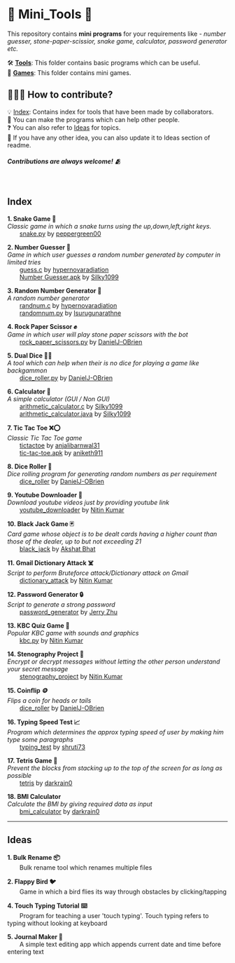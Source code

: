 # 🔨 Mini_Tools 🔨

This repository contains **mini programs** for your requirements like - _number guesser, stone-paper-scissior, snake game, calculator, password generator etc._

🛠️ [**Tools**](/Tools): This folder contains basic programs which can be useful.<br>
👾 [**Games**](/Games): This folder contains mini games.

## 👨🏻‍💻 How to contribute?
💡 [Index](#index): Contains index for tools that have been made by collaborators. <br>
🤝 You can make the programs which can help other people. <br>
❓ You can also refer to [Ideas](#ideas) for topics. <br>
💭 If you have any other idea, you can also update it to Ideas section of readme.

#### <i>Contributions are always welcome! 🫂</i><br>
<br>

## Index
<b> 1. Snake Game 🐍</b><br>
_Classic game in which a snake turns using the up,down,left,right keys._<br>
&emsp;&emsp;[snake.py](/Games/snake_game/snake.py) by [peppergreen00](https://github.com/peppergreen00)<br>

<b> 2. Number Guesser 💯</b><br>
_Game in which user guesses a random number generated by computer in limited tries_<br>
&emsp;&emsp;[guess.c](/Games/guessing_game/guess.c) by [hypernovaradiation](https://github.com/hypernovaradiation)<br>
&emsp;&emsp;[Number Guesser.apk](/Games/guessing_game/) by [Silky1099](https://github.com/Silky1099)<br>

<b> 3. Random Number Generator 🔀</b><br>
_A random number generator_<br>
&emsp;&emsp;[randnum.c](/Tools/random_number/randnum.c) by [hypernovaradiation](https://github.com/hypernovaradiation)<br>
&emsp;&emsp;[randomnum.py](/Tools/random_number/randomnum.py) by [Isurugunarathne](https://github.com/IsuruGunarathne)<br>

<b> 4. Rock Paper Scissor ✊</b><br>
_Game in which user will play stone paper scissors with the bot_<br>
&emsp;&emsp;[rock_paper_scissors.py](/Games/rock_paper_scissors/rock_paper_scissors.py) by [DanielJ-OBrien](https://github.com/DanielJ-OBrien)<br>

<b> 5. Dual Dice 🎲🎲</b><br>
_A tool which can help when their is no dice for playing a game like backgammon_<br>
&emsp;&emsp;[dice_roller.py](/Tools/dice_roller/dice_roller.py) by [DanielJ-OBrien](https://github.com/DanielJ-OBrien)<br>

<b> 6. Calculator 🧮</b><br>
_A simple calculator (GUI / Non GUI)_<br>
&emsp;&emsp;[arithmetic_calculator.c](/Tools/Calculator/Arithmetic-Calculator.c) by [Silky1099](https://github.com/Silky1099)<br>
&emsp;&emsp;[arithmetic_calculator.java](/Tools/Calculator/arithmeticCalculator.java) by [Silky1099](https://github.com/Silky1099)<br>

<b> 7. Tic Tac Toe ❌⭕</b><br>
_Classic Tic Tac Toe game_<br>
&emsp;&emsp;[tictactoe](/Games/tic_tac_toe/tictactoe.py) by [anjalibarnwal31](https://github.com/anjalibarnwal31)<br>
&emsp;&emsp;[tic-tac-toe.apk](/Games/tic_tac_toe) by [aniketh911](https://github.com/aniketh911)<br>

<b> 8. Dice Roller 🎲</b><br>
_Dice rolling program for generating random numbers as per requirement_<br>
&emsp;&emsp;[dice_roller](/Tools/dice_roller/dice_roller.py) by [DanielJ-OBrien](https://github.com/DanielJ-OBrien)

<b> 9. Youtube Downloader 💾</b><br>
_Download youtube videos just by providing youtube link_<br>
&emsp;&emsp;[youtube_downloader](/Tools/youtube_downloader/main.py) by [Nitin Kumar](https://github.com/nitinkumar30)

<b> 10. Black Jack Game 🃏</b><br>
_Card game whose object is to be dealt cards having a higher count than those of the dealer, up to but not exceeding 21_<br>
&emsp;&emsp;[black_jack](/Games/black_jack/black_jack.py) by [Akshat Bhat](https://github.com/AkshatBhat)

<b> 11. Gmail Dictionary Attack ☠️</b><br>
_Script to perform Bruteforce attack/Dictionary attack on Gmail_<br>
&emsp;&emsp;[dictionary_attack](/Tools/dictionary_attack/main.py) by [Nitin Kumar](https://github.com/nitinkumar30)

<b> 12. Password Generator 🔒</b><br>
_Script to generate a strong password_<br>
&emsp;&emsp;[password_generator](/Tools/password_generator/password_generator.py) by [Jerry Zhu](https://github.com/Bobliuuu)

<b> 13. KBC Quiz Game 📝</b><br>
_Popular KBC game with sounds and graphics_<br>
&emsp;&emsp;[kbc.py](/Tools/kbc_quiz_game/kbc.py) by [Nitin Kumar](https://github.com/nitinkumar30)

<b> 14. Stenography Project 🔏</b><br>
_Encrypt or decrypt messages without letting the other person understand your secret message_<br>
&emsp;&emsp;[stenography_project](/Tools/stenography_project) by [Nitin Kumar](https://github.com/nitinkumar30)

<b> 15. Coinflip 🪙</b><br>
_Flips a coin for heads or tails_<br>
&emsp;&emsp;[dice_roller](/Tools/flip_a_coin/flip_a_coin.py) by [DanielJ-OBrien](https://github.com/DanielJ-OBrien)

<b>16. Typing Speed Test 📈</b><br>
_Program which determines the approx typing speed of user by making him type some paragraphs_<br>
&emsp;&emsp;[typing_test](/Tools/typing_test) by [shruti73](https://github.com/shruti73)

<b>17. Tetris Game 🏢</b><br>
_Prevent the blocks from stacking up to the top of the screen for as long as possible_<br>
&emsp;&emsp;[tetris](/Games/tetris) by [darkrain0](https://github.com/darkrain0)

<b>18. BMI Calculator</b><br>
_Calculate the BMI by giving required data as input_<br>
&emsp;&emsp;[bmi_calculator](/Games/bmi_calculator) by [darkrain0](https://github.com/darkrain0)

***

## Ideas

<b>1. Bulk Rename 📦</b><br>
&emsp;&emsp;Bulk rename tool which renames multiple files

<b>2. Flappy Bird 🐦</b><br>
&emsp;&emsp;Game in which a bird flies its way through obstacles by clicking/tapping

<b>4. Touch Typing Tutorial ⌨️</b><br>
&emsp;&emsp;Program for teaching a user 'touch typing'. Touch typing refers to typing without looking at keyboard

<b>5. Journal Maker 📒</b><br>
&emsp;&emsp;A simple text editing app which appends current date and time before entering text

<b></b><br>
&emsp;&emsp;

<b></b><br>
&emsp;&emsp;
